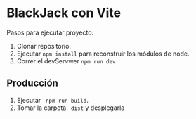 # BlackJack con Vite

Pasos para ejecutar proyecto:

1. Clonar repositorio.
2. Ejecutar ```npm install``` para reconstruir los módulos de node.
3. Correr el devServwer ``` npm run dev ```

## Producción

1. Ejecutar ``` npm run build```.
2. Tomar la carpeta ``` dist``` y desplegarla